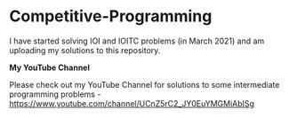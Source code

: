 # Competitive-Programming

I have started solving IOI and IOITC problems (in March 2021) and am uploading my solutions to this repository.

**My YouTube Channel**

Please check out my YouTube Channel for solutions to some intermediate programming problems - https://www.youtube.com/channel/UCnZ5rC2_JY0EuYMGMiAbISg 
